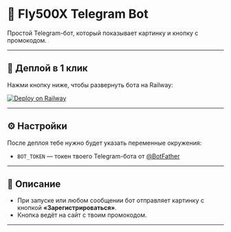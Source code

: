 # 🤖 Fly500X Telegram Bot

Простой Telegram-бот, который показывает картинку и кнопку с промокодом.

---

## 🚀 Деплой в 1 клик

Нажми кнопку ниже, чтобы развернуть бота на Railway:

[![Deploy on Railway](https://railway.app/button.svg)](https://railway.app/new/template?repository=https://github.com/sadasdasdokaokdsaopk/fly500x-bot)

---

## ⚙️ Настройки

После деплоя тебе нужно будет указать переменные окружения:

- `BOT_TOKEN` — токен твоего Telegram-бота от [@BotFather](https://t.me/BotFather)

---

## 📝 Описание

- При запуске или любом сообщении бот отправляет картинку с кнопкой **«Зарегистрироваться»**.
- Кнопка ведёт на сайт с твоим промокодом.

---
